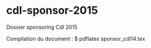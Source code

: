 # cdl-sponsor-2015
Dossier sponsoring Cdl 2015

Compilation du document :
$ pdflatex sponsor_cdl14.tex
